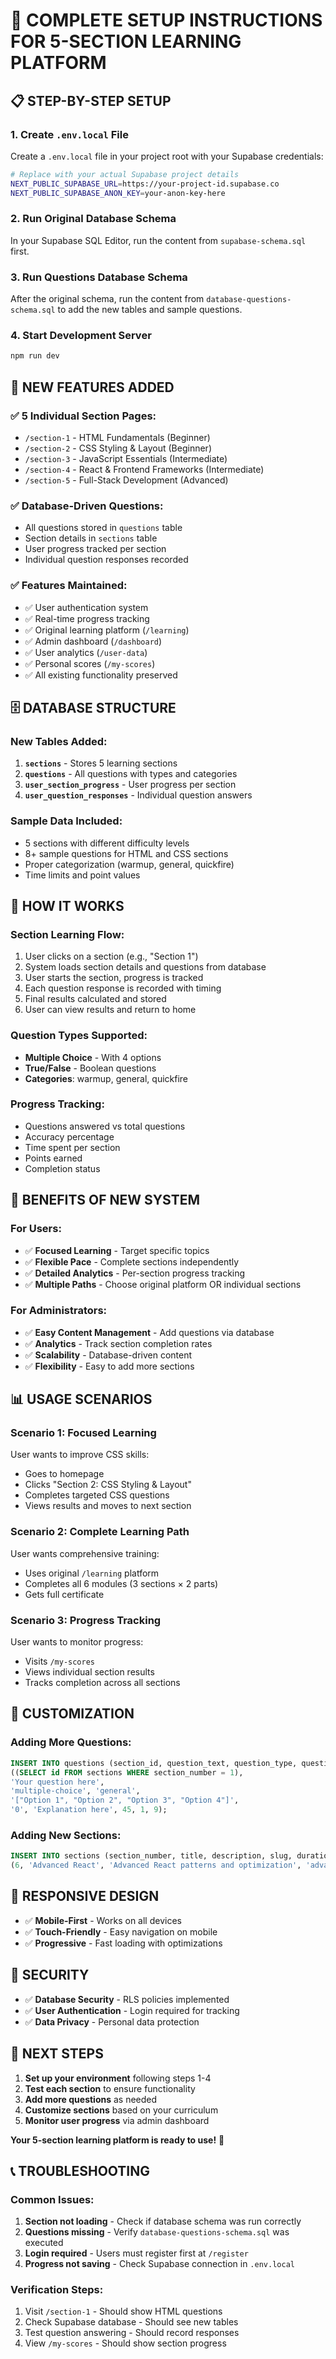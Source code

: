 # 🚀 **COMPLETE SETUP INSTRUCTIONS FOR 5-SECTION LEARNING PLATFORM**

## **📋 STEP-BY-STEP SETUP**

### **1. Create `.env.local` File**

Create a `.env.local` file in your project root with your Supabase credentials:

```bash
# Replace with your actual Supabase project details
NEXT_PUBLIC_SUPABASE_URL=https://your-project-id.supabase.co
NEXT_PUBLIC_SUPABASE_ANON_KEY=your-anon-key-here
```

### **2. Run Original Database Schema**

In your Supabase SQL Editor, run the content from `supabase-schema.sql` first.

### **3. Run Questions Database Schema** 

After the original schema, run the content from `database-questions-schema.sql` to add the new tables and sample questions.

### **4. Start Development Server**

```bash
npm run dev
```

## **🎯 NEW FEATURES ADDED**

### **✅ 5 Individual Section Pages:**
- `/section-1` - HTML Fundamentals (Beginner)
- `/section-2` - CSS Styling & Layout (Beginner)  
- `/section-3` - JavaScript Essentials (Intermediate)
- `/section-4` - React & Frontend Frameworks (Intermediate)
- `/section-5` - Full-Stack Development (Advanced)

### **✅ Database-Driven Questions:**
- All questions stored in `questions` table
- Section details in `sections` table
- User progress tracked per section
- Individual question responses recorded

### **✅ Features Maintained:**
- ✅ User authentication system
- ✅ Real-time progress tracking
- ✅ Original learning platform (`/learning`)
- ✅ Admin dashboard (`/dashboard`)
- ✅ User analytics (`/user-data`)
- ✅ Personal scores (`/my-scores`)
- ✅ All existing functionality preserved

## **🗄️ DATABASE STRUCTURE**

### **New Tables Added:**
1. **`sections`** - Stores 5 learning sections
2. **`questions`** - All questions with types and categories
3. **`user_section_progress`** - User progress per section
4. **`user_question_responses`** - Individual question answers

### **Sample Data Included:**
- 5 sections with different difficulty levels
- 8+ sample questions for HTML and CSS sections
- Proper categorization (warmup, general, quickfire)
- Time limits and point values

## **🎯 HOW IT WORKS**

### **Section Learning Flow:**
1. User clicks on a section (e.g., "Section 1")
2. System loads section details and questions from database
3. User starts the section, progress is tracked
4. Each question response is recorded with timing
5. Final results calculated and stored
6. User can view results and return to home

### **Question Types Supported:**
- **Multiple Choice** - With 4 options
- **True/False** - Boolean questions
- **Categories**: warmup, general, quickfire

### **Progress Tracking:**
- Questions answered vs total questions
- Accuracy percentage
- Time spent per section
- Points earned
- Completion status

## **🌟 BENEFITS OF NEW SYSTEM**

### **For Users:**
- ✅ **Focused Learning** - Target specific topics
- ✅ **Flexible Pace** - Complete sections independently  
- ✅ **Detailed Analytics** - Per-section progress tracking
- ✅ **Multiple Paths** - Choose original platform OR individual sections

### **For Administrators:**
- ✅ **Easy Content Management** - Add questions via database
- ✅ **Analytics** - Track section completion rates
- ✅ **Scalability** - Database-driven content
- ✅ **Flexibility** - Easy to add more sections

## **📊 USAGE SCENARIOS**

### **Scenario 1: Focused Learning**
User wants to improve CSS skills:
- Goes to homepage
- Clicks "Section 2: CSS Styling & Layout"
- Completes targeted CSS questions
- Views results and moves to next section

### **Scenario 2: Complete Learning Path**
User wants comprehensive training:
- Uses original `/learning` platform
- Completes all 6 modules (3 sections × 2 parts)
- Gets full certificate

### **Scenario 3: Progress Tracking**
User wants to monitor progress:
- Visits `/my-scores` 
- Views individual section results
- Tracks completion across all sections

## **🔧 CUSTOMIZATION**

### **Adding More Questions:**
```sql
INSERT INTO questions (section_id, question_text, question_type, question_category, options, correct_answer, explanation, time_limit, points, order_index) VALUES
((SELECT id FROM sections WHERE section_number = 1), 
'Your question here', 
'multiple-choice', 'general', 
'["Option 1", "Option 2", "Option 3", "Option 4"]',
'0', 'Explanation here', 45, 1, 9);
```

### **Adding New Sections:**
```sql
INSERT INTO sections (section_number, title, description, slug, duration_minutes, difficulty) VALUES
(6, 'Advanced React', 'Advanced React patterns and optimization', 'advanced-react', 50, 'advanced');
```

## **📱 RESPONSIVE DESIGN**

- ✅ **Mobile-First** - Works on all devices
- ✅ **Touch-Friendly** - Easy navigation on mobile
- ✅ **Progressive** - Fast loading with optimizations

## **🔐 SECURITY**

- ✅ **Database Security** - RLS policies implemented
- ✅ **User Authentication** - Login required for tracking
- ✅ **Data Privacy** - Personal data protection

## **🚀 NEXT STEPS**

1. **Set up your environment** following steps 1-4
2. **Test each section** to ensure functionality
3. **Add more questions** as needed
4. **Customize sections** based on your curriculum
5. **Monitor user progress** via admin dashboard

**Your 5-section learning platform is ready to use!** 🎉

## **📞 TROUBLESHOOTING**

### **Common Issues:**
1. **Section not loading** - Check if database schema was run correctly
2. **Questions missing** - Verify `database-questions-schema.sql` was executed
3. **Login required** - Users must register first at `/register`
4. **Progress not saving** - Check Supabase connection in `.env.local`

### **Verification Steps:**
1. Visit `/section-1` - Should show HTML questions
2. Check Supabase database - Should see new tables
3. Test question answering - Should record responses
4. View `/my-scores` - Should show section progress 
